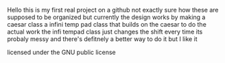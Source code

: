 Hello this is my first real project on a github not exactly sure how these are supposed to be organized
but currently the design works by making a caesar class a infini temp pad class that builds on the caesar to do the actual work the infi tempad class just changes the shift every time
its probaly messy and there's defitnely a better way to do it but I like it

licensed under the GNU public license
